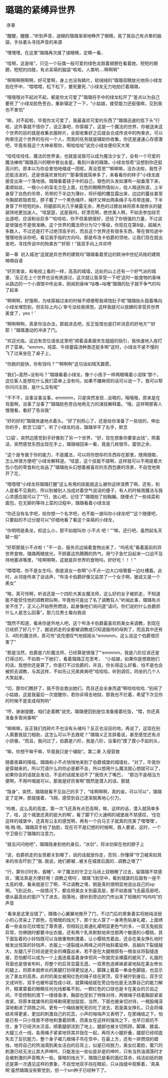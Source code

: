 # 璐璐的紧缚异世界

 序章

“醒醒，醒醒…”听到声音，迷糊的璐璐渐渐地睁开了眼睛，晃了晃自己有点晕的脑袋，手扶着头寻找声音的来源

“嘿嘿嘿，在这里”璐璐再次揉了揉眼睛，定睛一看，

“哇啊，这是啥”，只见一个玩偶一般可爱的绿色龙扇着翅膀在看着她，短短的翅膀，短短的四肢，有点呆萌的脑袋“咳咳，人类哟….啊啊啊”

“啊啊啊啊啊啊，好可爱啊，身上也没有鳞片，软绒绒的”璐璐双眼放光地将小绿龙抱在怀中，“喂喂喂，松下松下，要死要死..”小绿龙无力地拍打着璐璐，

“哦哦哦对不起对不起，都是你太可爱了”璐璐将手中的绿龙松开了“差点以为自己要死了”小绿龙脸色苍白，重新镇定了一下，“小姑娘，接受能力还挺强嘛，见到我也不害怕”

“嘛，对不起啦，毕竟你太可爱了，我最喜欢可爱的东西了”璐璐迅速的低下头“行啦，这件事就不怪你了，说正事吧，你穿越了，这是一个魔法的世界，你被送来这个世界的目的就是收集衣服碎片，全部收集好之后就会合成传说中的拘束衣，可以拘束住这个世界的任何一个人，而我的任务就是辅助你收集，你还是速速心存感激吧，毕竟有我这个大神来帮你，啊哈哈哈”说完小绿龙便仰天大笑

“哇哇哇哇哇，魔法的世界诶，也就是说我可以成为魔法少女了，会有一个可爱的魔法棒啦”璐璐高兴的眼中冒出金星。看到兴奋的璐璐，小绿龙惊奇“没想到你还挺高兴的，原本以为你会害怕地缩成一团呢，真没意思”“嘛嘛嘛，没办法啦，我性子还挺活泼的，还是很喜欢冒险的”“那事情就简单多了，来看看你的样子”小绿龙直接变出来一个落地镜，璐璐看着镜子中的自己，银色的头发如瀑布一般垂落下来，柔顺如丝，一根小小的呆毛立在上面，红色的眼睛热情如火，给人暗送秋波，上半身穿了白色的吊带，吊带的下半边为薄纱，将纤细的腰显露出来，边边的蕾丝甚至令胸部若隐若现，脖子戴了一个黑色绳环，绳环又伸出两条绳子与吊带连接，下半身穿了件短短的jk，将腿部风光几乎展露无余，黑色的过膝丝袜将原本就修长的腿装饰地更加迷人。“哇瑟瑟，这是我吗，好漂亮啊，绝世美人啊，不如去参加综艺出道吧，应该粉丝巨多”“哈哈哈，你不但美貌很好，还给了你很强的力量，不过说是很强也不是很准确，这个世界的魔法师分为12个等级，你现在在第8级，超越大多数人，不过还是打不过绝顶高手的，而且这个世界还有很多东西，等在冒险途中慢慢地告诉你吧，看见我手指的方向吗，那是布洛卡伯爵的领地，让我们现在就出发吧，寻找传说中的拘束衣”“好耶！”我双手向上并欢呼

第一章  初入城池“这就是异世界的建筑吗”璐璐看着旁边的欧洲中世纪风格的建筑喃喃自语

“好厉害诶，和电视上看的一样，高高的城墙，远处的山上还有一个好气派的城堡，‘反正在上个世界也没有旅游过，这次就让我享受一下吧’这时一股食物的香味从路边的一个小酒馆中传出来，刚闻到香味“咕噜~咕噜”璐璐的肚子就不争气的叫了起来

“啊啊啊，好饿啊，为啥穿越过来的时候不顺便帮我填饱肚子呢”璐璐抬头鼓着嘴向小绿龙埋怨到，但实际上内心’幸亏没给我填饱，这样我就可以放肆的享受异世界美食了，yes！’

“啊咧啊咧，真拿你没办法，那就进去吧，反正饭馆也是打听消息的好地方”“好耶！”璐璐激动的冲进了门。

“欢迎光临，这边有空位请坐这里吧”顺着温柔服务生姐姐的指引，我快速地入座打开了菜单。“emmm，炖菜、牛排蘑菇汤种类还挺多啊”这时，小绿龙不紧不慢的飞了过来坐在了桌子上，

“你跑的挺快，你有钱吗？”“啊咧咧”这句话如晴天霹雳，

“我们~竟然~没有吗？”璐璐看着小绿龙，像个小孩子一样两眼噙着小泪珠“那个，这位客人是想吃什么我们菜单上没有吗，如果不嫌麻烦的话可以说一下，我可以帮你问问主厨，是什么没有呢”

“不不不，没事没事没事，emmmm，只是突然发现…没喝的，哦哦哦，原来是在背面啊，没事了没事了”璐璐脸色苍白地用无力的演技解释着。“哦，这样啊那客人慢慢看，看好了告诉我”

“好的好的”璐璐快速地点着头。“好了别担心了，还是给你准备了一些钱的，伸出你的手，默念‘口袋’”，听了小绿龙的话，璐璐举平了右手，默念

‘口袋’，突然边感觉到手好像到了另一个世界，“好，现在想象你要拿出钱”，照着话，突然感觉东西出现在手上，璐璐缩回来一看，竟是几枚银币，震惊之余，

“这个是专属于你的能力，不是魔法，可以将你想存的东西存在那里，随用随取，怎么样很方便吧”小绿龙解释道。“哇瑟，这个技能不错啊，这样就可以不用提着大包小包的零食和化妆品了”璐璐抬头幻想着被喜欢的东西包裹的场景，不自觉地笑开了花，

“喂喂喂“小绿龙将璐璐打醒”这么有用的技能就这么被你这样浪费了啊，还有，别人是看不见我的，所以别被别人当成对着空气说话的傻子，有人的时候用魔法与我心灵感应就可以了”“行，放心吧，记住了”璐璐拍了拍胸脯。随便点了一些炖菜和面包，在无聊的等待上菜的过程中，璐璐看着小绿龙说

“你还没有名字吧，给你想一个名字吧，也不能一直叫你小绿龙吧”“这个随便吧，只要起的不过分就可以”仔细地看了看这个呆萌的小绿龙，

“你明明是条龙，却这么小，那不如就叫你 小不点 吧！”“嘛，还行吧，虽然起名天赋一般”

“好耶那就小不点啦！”不一会，服务员边端着食物出来了，“呜吼吼”看着面前的异世界食物，璐璐两眼放光，不顾着这热腾腾的热气，用勺子急忙舀起来一口迫不及待地塞进嘴里，“哇啊啊啊，这就是异世界的食物吗，好好吃！！！”

“喂喂喂，你不是女生吗，倒是淑女一些啊”小不点一边大口咀嚼着一边吐槽着。此时，从邻座传来了谈话声，“布洛卡伯爵好像又监禁了一个女子啊，据说又是一个美女”

“唉，真可怜啊，听说还是一个四阶大美女魔法师，这么好的女子被抓走，不知道能不能受住他的调教把玩啊，毕竟他可是出了名了调教狂人”听闻此事，璐璐有点坐不住了，正义心开始熊熊燃烧，起身像他们询问道“请问，你们说的什么伯爵抓什么人是怎么回事”。那几位男士看向我说

“既然不知道，看来你是外地人吧，这个布洛卡伯爵最喜欢抓美女来调教，到现在已经抓了好几个了，据说抓走的全都被调教成只知道服侍的母狗了，而且其中还有3、4阶的魔法师，真可怜”说完便叹气地摇摇头“emmmm，这么说这个伯爵很厉害了”

“那是当然，伯爵是六阶魔法师，已经算是很强了”‘emmmm，我是八阶应该还是打得过的，不如救一下她们’，看着璐璐正在思考，  “小姑娘，如果你是想救她们的话，我想你还是算了，你是打不过伯爵的，并且，你长得这么好看，怕不是也会被抓去调教，与其这样，不如先让兄弟爽爽吧”哈哈哈，听到调侃，同坐的几个人大笑起来，

“切，那你们瞧好了，我不但会救出她们，而且还会全身而退”啊哈哈哈哈..“别闹了小姑娘，这是我最后一次提醒你，若你非得去地狱，那我也不拦着，希望下次见你的时候不是变成母狗哟”

“哼，谢谢提醒，咱们走着瞧”说完，璐璐便回到座位准备接着吃饭，“喂，你还真准备多管闲事啊”

“嘛嘛嘛，反正我们找碎片不也没有头绪吗？反正也没目的地，再说了，这现在别人需要我拔刀相助，这怎么可以不去救呢？”璐璐义正言辞着说，甚至感觉还有点小骄傲，“而且，我问过了，伯爵是六阶，我是八阶，没事的”摸了摸小不起的头，

“嘛，你想干嘛干嘛，毕竟我只是个辅助”。第二章 入侵营救

随着夜幕的降临，璐璐和小不点悄悄地来到了伯爵城堡的城墙处，“对了，毕竟你是穿越来的，所以咒语什么的你必是都不会，所以想用什么魔法就心想就可以了，如果你会的话就会发动，不会的话就发动不了”我惊大了嘴巴，  “那岂不是相当方便啊，不用吟唱就可以，那我是好厉害啊”既然是潜入的话，那就

“隐身”，突然，璐璐就看不见自己的手了，“哇啊啊啊，真的诶，可以可以”，璐璐定了定神，那就接着，飞翔，感受到自己逐渐脱离地心引力，

‘呜嗷，这么高的高度，第一次飞还真有点恐高啊，嘛，这样的话，潜入就简单多了，哇，这个城堡还真的挺大的啊’，看了脚下灯火通明的城堡我不禁感叹，‘住在这样的城堡中，还真有公主的感觉啊，再有一个白马王子就真的完美了嘿嘿嘿’，啪.啪.啪，璐璐双手拍了拍脸，现在可不是幻想的时候啊，救人要紧，这时，一个守卫吸引了璐璐的注意力，

“就去问问他吧”，璐璐隐身到他的身后，“冰剑“，将冰剑架在他的脖子上

“说，伯爵抓走的女孩都关到哪了，说的话就放你走，否则…你懂得”守卫被突如其来的攻击吓到了“我..我说，她们都被…被关在城堡后面的…调教之塔了”

“行，算你识时务，昏睡”，中了魔法的守卫立马闭上双眼睡了过去，留璐璐不禁感叹，‘魔法真是方便好用！调教之塔吗’，璐璐飞到空中，看到城堡的后面有一座不太高的塔，看来就是它了啊，不过调教之塔，倒是真的很明显地说出自己的xp啊。飞到近处，一般情况下，都会把美女关到最高层，那不如直接飞去最高层吧，便从最高处的窗户飞了进去，刚落地，便听到旁边的门传出来了轻微的“呜呜呜”的声音

‘ 看来是这里没错了’，璐璐小心翼翼地推开了门，不过门后的景象着实将她纯洁弱小的心灵染上了颜色，在暗暗的烛光下，那个女人穿了一身黑色贴身礼裙，上面绣着一些金丝花纹增加了尊贵感，但相较比普通礼裙明显更色气的多，一双玉兔挺拔异常，仿佛随时都要冲出衣服，还有两个乳夹默默地夹住那两个敏感的小樱桃，其下面坠着的小铃铛既可以当做重物刺激着，让小樱桃充着血，还会在美女挣扎地时候发出悦耳的铃铛声，衣服上一道裂缝从两峰之间开始斜着延伸，且越向下裂缝越大，左腿几乎已经说是完全的裸露出来，若不是在大腿根部有一根金丝将裂缝连接，恐怕都可以成为一个上面连着盖着身体但风一吹就完全裸露的披风了。礼服的背面也是很省布料，将整个的后背显露无遗，一双黑色连裤袜紧紧地贴在美女修长的腿上，将原本就修长的美腿打扮得更加迷人，脚踝上戴着一串金色脚链，也显示出了美女的高贵。此时的美女被用红色的绳子挂在房顶，双手被拧到身后，双手交叉成W形，双手也被布袋包成小球，就算绳结就在旁边怕也是无法靠自己的能力解开，眼罩蒙着的眼睛任何光线都看不到，一颗红色的口球也是卡在美女的贝齿之间，不受控制的滴下一缕缕香津，胸部也受到了特殊对待，两根绳子绕着胸部紧紧收紧，将原本就雄伟的双峰勒得更加挺拔，当然，下面也被亲切对待，一根股绳深深地勒进了阴唇之间，更有一个绳结被死死的吃了进去，若是美女挣扎，只会将绳结夹得更紧，更加的刺激自己的花蕊，小声的嗡嗡声又表明了，在那绳结之下，怕是已有一只小怪兽不停地刺激着阴蒂，而美女在这样的强攻之下，也早已抵抗不住，身下已经洪水泛滥，顺着腿部流到了地上，腿部也被关切照顾，脚踝、膝盖、大腿三点一线，各用绳子紧紧地将其并拢在一起，再将大小腿折叠，腿部已经彻底失去了反抗能力，整个身子被几根绳子吊在空中，在最上方，还有一排燃烧的蜡烛，地将自己的热油滴到美女洁白的后背上，似是已经脱力，美女红着脸，蜜穴的刺激已经无法让其大声呻吟，只能发出一些似是非是的呻吟，只有当热油滴落时才会被刺激的声音略大一些。昏暗的烛光下，璐璐已是看的面红耳赤，纯洁如纸的她还是第一次遇见这样的景象，不自觉地双手挡在眼前，只从指缝中观察着，‘真美啊’虽然璐璐没有察觉到，但一个sm种子已经种下了。

